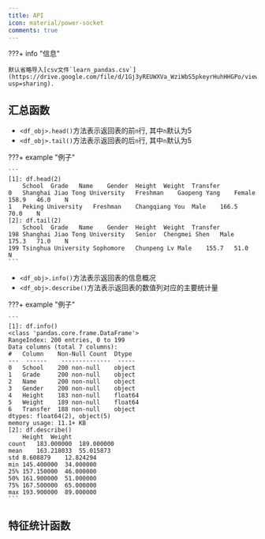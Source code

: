 ```yaml
---
title: API
icon: material/power-socket
comments: true
---
```


???+ info "信息"

    默认省略导入[csv文件`learn_pandas.csv`](https://drive.google.com/file/d/1Gj3yREUWXVa_WziWbS5pkeyrHuhHHGPo/view?usp=sharing).

## 汇总函数

- `<df_obj>.head()`方法表示返回表的前`n`行, 其中`n`默认为5
- `<df_obj>.tail()`方法表示返回表的后`n`行, 其中`n`默认为5

???+ example "例子"

    ```
    [1]: df.head(2)
     	School 	Grade 	Name 	Gender 	Height 	Weight 	Transfer
    0 	Shanghai Jiao Tong University 	Freshman 	Gaopeng Yang 	Female 	158.9 	46.0 	N
    1 	Peking University 	Freshman 	Changqiang You 	Male 	166.5 	70.0 	N
    [2]: df.tail(2)
    	School	Grade	Name	Gender	Height	Weight	Transfer
    198	Shanghai Jiao Tong University	Senior	Chengmei Shen	Male	175.3	71.0	N
    199	Tsinghua University	Sophomore	Chunpeng Lv	Male	155.7	51.0	N
    ```

- `<df_obj>.info()`方法表示返回表的信息概况
- `<df_obj>.describe()`方法表示返回表的数值列对应的主要统计量

???+ example "例子"

    ```
    [1]: df.info()
    <class 'pandas.core.frame.DataFrame'>
    RangeIndex: 200 entries, 0 to 199
    Data columns (total 7 columns):
    #   Column    Non-Null Count  Dtype  
    ---  ------    --------------  -----  
    0   School    200 non-null    object 
    1   Grade     200 non-null    object 
    2   Name      200 non-null    object 
    3   Gender    200 non-null    object 
    4   Height    183 non-null    float64
    5   Weight    189 non-null    float64
    6   Transfer  188 non-null    object 
    dtypes: float64(2), object(5)
    memory usage: 11.1+ KB
    [2]: df.describe()
    	Height	Weight
    count	183.000000	189.000000
    mean	163.218033	55.015873
    std	8.608879	12.824294
    min	145.400000	34.000000
    25%	157.150000	46.000000
    50%	161.900000	51.000000
    75%	167.500000	65.000000
    max	193.900000	89.000000
    ```

## 特征统计函数

